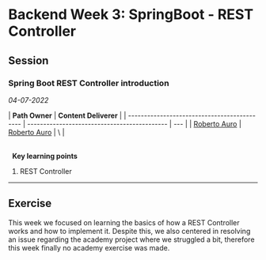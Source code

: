 # Backend Week 3: SpringBoot - REST Controller

## Session

### Spring Boot REST Controller introduction

_04-07-2022_

<!-- (Do not change the line below!!!) -->

| **Path Owner**                               | **Content Deliverer**                        |
| -------------------------------------------- | -------------------------------------------- | --- |
| [Roberto Auro](https://github.com/robertoaz) | [Roberto Auro](https://github.com/robertoaz) | \   |

\
&nbsp; <!-- (Do not change this and above line PLEASE!!!) -->
**Key learning points** <!-- (Do not change this line!!!) -->

1. REST Controller

---

## Exercise

This week we focused on learning the basics of how a REST Controller works and how to implement it. Despite this, we also centered in resolving an issue regarding the academy project where we struggled a bit, therefore this week finally no academy exercise was made.
<Statement>

